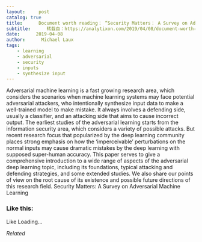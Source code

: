 ```yaml
---
layout:     post
catalog: true
title:      Document worth reading： “Security Matters： A Survey on Adversarial Machine Learning”
subtitle:      转载自：https://analytixon.com/2019/04/08/document-worth-reading-security-matters-a-survey-on-adversarial-machine-learning/
date:      2019-04-08
author:      Michael Laux
tags:
    - learning
    - adversarial
    - security
    - inputs
    - synthesize input
---
```


Adversarial machine learning is a fast growing research area, which considers the scenarios when machine learning systems may face potential adversarial attackers, who intentionally synthesize input data to make a well-trained model to make mistake. It always involves a defending side, usually a classifier, and an attacking side that aims to cause incorrect output. The earliest studies of the adversarial learning starts from the information security area, which considers a variety of possible attacks. But recent research focus that popularized by the deep learning community places strong emphasis on how the ‘imperceivable’ perturbations on the normal inputs may cause dramatic mistakes by the deep learning with supposed super-human accuracy. This paper serves to give a comprehensive introduction to a wide range of aspects of the adversarial deep learning topic, including its foundations, typical attacking and defending strategies, and some extended studies. We also share our points of view on the root cause of its existence and possible future directions of this research field. Security Matters: A Survey on Adversarial Machine Learning





### Like this:

Like Loading...


*Related*

